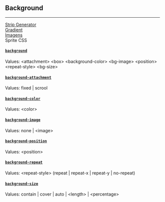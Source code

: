 ## Background
---

[Strip Generator](http://www.stripegenerator.com/)<br>
[Gradient](http://www.generateit.net/gradient/index.php)<br>
[Imagens](http://www.freepik.com/free-vectors/background)<br>
Sprite CSS<br>

#### [`background`](https://developer.mozilla.org/en-US/docs/Web/CSS/background)

Values: &lt;attachment> &lt;box> &lt;background-color> &lt;bg-image> &lt;position> &lt;repeat-style> &lt;bg-size>

#### [`background-attachment`](https://developer.mozilla.org/en-US/docs/Web/CSS/background-attachment)

Values: fixed \| scrool

#### [`background-color`](https://developer.mozilla.org/en-US/docs/Web/CSS/background-color)

Values: &lt;color>

#### [`background-image`](https://developer.mozilla.org/en-US/docs/Web/CSS/background-image)

Values: none \| &lt;image>

#### [`background-position`](https://developer.mozilla.org/en-US/docs/Web/CSS/background-position)

Values: &lt;position>

#### [`background-repeat`](https://developer.mozilla.org/en-US/docs/Web/CSS/background-repeat)

Values: &lt;repeat-style> (repeat \| repeat-x \| repeat-y \| no-repeat)

#### [`background-size`](https://developer.mozilla.org/en-US/docs/Web/CSS/background-size)

Values: contain \| cover \| auto \| &lt;length> \| &lt;percentage>